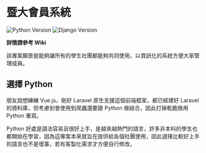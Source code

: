 # 暨大會員系統
![Python Version](https://img.shields.io/badge/Python-3.6-green.svg)
![Django Version](https://img.shields.io/badge/Django-2.1-green.svg)

**詳情請參考 Wiki**

該專案願景是能夠讓所有的學生社團都能夠共同使用，以資訊化的系統方便大家管理成員。

## 選擇 Python

朋友說想練練 Vue.js，剛好 Laravel 原生支援這個前端框架，都已經建好 Laravel 的資料庫，但考慮到會使用到爬蟲還要跟 Python 做結合，因此打掉乾脆換用 Python 重寫。

Python 好處是語法容易且很好上手，是越來越熱門的語言，許多非本科的學生也都開始在學習，因為這專案本來就旨在提供給各個社團使用，因此選擇比較好上手的語言也不是壞事，若有客製化需求才方便自行修改。
